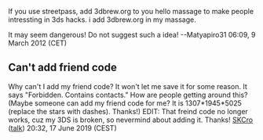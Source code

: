 If you use streetpass, add 3dbrew.org to you hello massage to make
people intressting in 3ds hacks. i add 3dbrew.org in my massage.

It may seem dangerous! Do not suggest such a idea! --Matyapiro31 06:09,
9 March 2012 (CET)

## Can't add friend code

Why can't I add my friend code? It won't let me save it for some reason.
It says "Forbidden. Contains contacts." How are people getting around
this? (Maybe someone can add my friend code for me? It is
1307\*1945\*5025 (replace the stars with dashes). Thanks!) EDIT: That
freind code no longer works, cuz my 3DS is broken, so nevermind about
adding it. Thanks! [SKCro](User:SKCro "wikilink")
([talk](User_talk:SKCro "wikilink")) 20:32, 17 June 2019 (CEST)